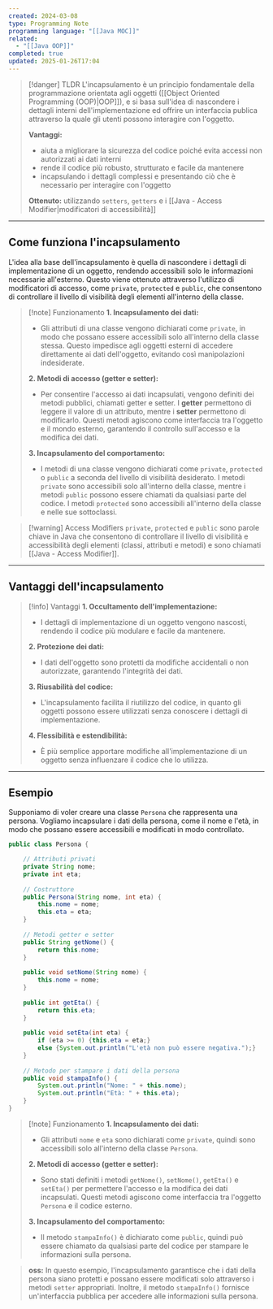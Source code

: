 ```yaml
---
created: 2024-03-08
type: Programming Note
programming language: "[[Java MOC]]"
related:
  - "[[Java OOP]]"
completed: true
updated: 2025-01-26T17:04
---
```


>[!danger] TLDR
>L'incapsulamento è un principio fondamentale della programmazione orientata agli oggetti ([[Object Oriented Programming (OOP)|OOP]]), e si basa sull'idea di nascondere i dettagli interni dell'implementazione ed offrire un interfaccia publica attraverso la quale gli utenti possono interagire con l'oggetto.
>
>**Vantaggi:**
>- aiuta a migliorare la sicurezza del codice poiché evita accessi non autorizzati ai dati interni
>- rende il codice più robusto, strutturato e facile da mantenere
>- incapsulando i dettagli complessi e presentando ciò che è necessario per interagire con l'oggetto
>  
>**Ottenuto:** utilizzando `setters`, `getters` e i [[Java - Access Modifier|modificatori di accessibilità]]

---
## Come funziona l'incapsulamento

L'idea alla base dell'incapsulamento è quella di nascondere i dettagli di implementazione di un oggetto, rendendo accessibili solo le informazioni necessarie all'esterno. Questo viene ottenuto attraverso l'utilizzo di modificatori di accesso, come `private`, `protected` e `public`, che consentono di controllare il livello di visibilità degli elementi all'interno della classe.

>[!note] Funzionamento
>**1. Incapsulamento dei dati:** 
>- Gli attributi di una classe vengono dichiarati come `private`, in modo che possano essere accessibili solo all'interno della classe stessa. Questo impedisce agli oggetti esterni di accedere direttamente ai dati dell'oggetto, evitando così manipolazioni indesiderate. 
>
>**2. Metodi di accesso (getter e setter):** 
>- Per consentire l'accesso ai dati incapsulati, vengono definiti dei metodi pubblici, chiamati getter e setter. I **getter** permettono di leggere il valore di un attributo, mentre i **setter** permettono di modificarlo. Questi metodi agiscono come interfaccia tra l'oggetto e il mondo esterno, garantendo il controllo sull'accesso e la modifica dei dati.
>
>**3. Incapsulamento del comportamento:** 
>- I metodi di una classe vengono dichiarati come `private`, `protected` o `public` a seconda del livello di visibilità desiderato. I metodi `private` sono accessibili solo all'interno della classe, mentre i metodi `public` possono essere chiamati da qualsiasi parte del codice. I metodi `protected` sono accessibili all'interno della classe e nelle sue sottoclassi. 

>[!warning] Access Modifiers 
>`private`, `protected` e `public` sono parole chiave in Java che consentono di controllare il livello di visibilità e accessibilità degli elementi (classi, attributi e metodi) e sono chiamati [[Java - Access Modifier]].

---
## Vantaggi dell'incapsulamento

>[!info] Vantaggi
>**1. Occultamento dell'implementazione:**
>- I dettagli di implementazione di un oggetto vengono nascosti, rendendo il codice più  modulare e facile da mantenere.
>
>**2. Protezione dei dati:**
>- I dati dell'oggetto sono protetti da modifiche accidentali o non autorizzate, garantendo l'integrità dei dati.
>
>**3. Riusabilità del codice:**
>- L'incapsulamento facilita il riutilizzo del codice, in quanto gli oggetti possono essere utilizzati senza conoscere i dettagli di implementazione.
>
>**4. Flessibilità e estendibilità:**
>- È più semplice apportare modifiche all'implementazione di un oggetto senza influenzare il codice che lo utilizza.
>

---
## Esempio

Supponiamo di voler creare una classe `Persona` che rappresenta una persona. Vogliamo incapsulare i dati della persona, come il nome e l'età, in modo che possano essere accessibili e modificati in modo controllato.

```java
public class Persona {     

	// Attributi privati     
	private String nome;     
	private int eta;     
	
	// Costruttore     
	public Persona(String nome, int eta) {         
		this.nome = nome;         
		this.eta = eta;     
	}     
	
	// Metodi getter e setter     
	public String getNome() {         
		return this.nome;     
	}     
	
	public void setNome(String nome) {         
		this.nome = nome;     
	}     
	
	public int getEta() {         
		return this.eta;     
	}     
	
	public void setEta(int eta) {         
		if (eta >= 0) {this.eta = eta;} 
		else {System.out.println("L'età non può essere negativa.");}     
	}     
	
	// Metodo per stampare i dati della persona     
	public void stampaInfo() {         
		System.out.println("Nome: " + this.nome);         
		System.out.println("Età: " + this.eta);     
	} 
}
```

>[!note] Funzionamento
>**1. Incapsulamento dei dati:** 
>- Gli attributi `nome` e `eta` sono dichiarati come `private`, quindi sono accessibili solo all'interno della classe `Persona`.   
>
>**2. Metodi di accesso (getter e setter):** 
>- Sono stati definiti i metodi `getNome()`, `setNome()`, `getEta()` e `setEta()` per permettere l'accesso e la modifica dei dati incapsulati. Questi metodi agiscono come interfaccia tra l'oggetto `Persona` e il codice esterno.
>
>**3. Incapsulamento del comportamento:** 
>- Il metodo `stampaInfo()` è dichiarato come `public`, quindi può essere chiamato da qualsiasi parte del codice per stampare le informazioni sulla persona.

>**oss:** In questo esempio, l'incapsulamento garantisce che i dati della persona siano protetti e possano essere modificati solo attraverso i metodi `setter` appropriati. Inoltre, il metodo `stampaInfo()` fornisce un'interfaccia pubblica per accedere alle informazioni sulla persona.

